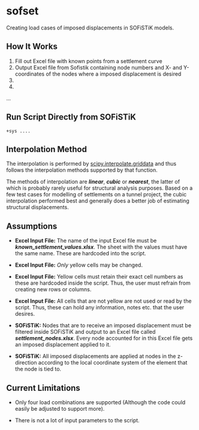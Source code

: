 # sofset
Creating load cases of imposed displacements in SOFiSTiK models.


## How It Works

1. Fill out Excel file with known points from a settlement curve
2. Output Excel file from Sofistik containing node numbers and X- and Y-coordinates of the nodes where a imposed displacement is desired
3. 
4. 
...

## Run Script Directly from SOFiSTiK
`+sys ....`


## Interpolation Method

The interpolation is performed by [scipy.interpolate.griddata](https://docs.scipy.org/doc/scipy/reference/generated/scipy.interpolate.griddata.html) and thus follows the interpolation methods supported by that function. 

The methods of interpolation are ***linear***, ***cubic*** or ***nearest***, the latter of which is probably rarely useful for structural analysis purposes. Based on a few test cases for modelling of settlements on a tunnel project, the cubic interpolation performed best and generally does a better job of estimating structural displacements. 

## Assumptions

   * **Excel Input File:** The name of the input Excel file must be ***known_settlement_values.xlsx***. The sheet with the values must have the same name. These are hardcoded into the script.

   * **Excel Input File:** *Only* yellow cells may be changed.
   
   * **Excel Input File:** Yellow cells must retain their exact cell numbers as these are hardcoded inside the script. Thus, the user must refrain from creating new rows or columns.     
   
   * **Excel Input File:** All cells that are not yellow are not used or read by the script. Thus, these can hold any information, notes etc. that the user desires. 
      
   * **SOFiSTiK:** Nodes that are to receive an imposed displacement must be filtered inside SOFiSTiK and output to an Excel file called ***settlement_nodes.xlsx***. Every node accounted for in this Excel file gets an imposed displacement applied to it.
   
   * **SOFiSTiK:** All imposed displacements are applied at nodes in the z-direction according to the local coordinate system of the element that the node is tied to.  


## Current Limitations

* Only four load combinations are supported (Although the code could easily be adjusted to support more). 

* There is not a lot of input parameters to the script. 
